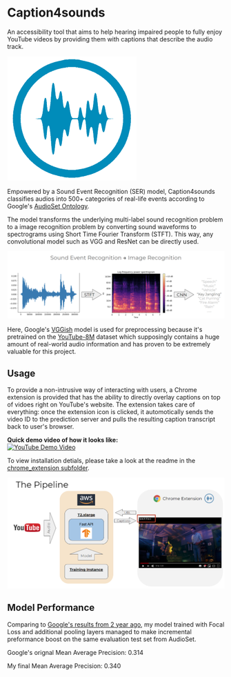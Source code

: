 # Caption4sounds

An accessibility tool that aims to help hearing impaired people to fully enjoy YouTube videos by providing them with captions that describe the audio track.

![alt text](https://github.com/hellokikicat/caption4sounds/blob/master/chrome_extension/caption4sounds/waveform-icon.png?raw=true)

Empowered by a Sound Event Recognition (SER) model, Caption4sounds classifies audios into 500+ categories of real-life events according to Google's [AudioSet Ontology](https://research.google.com/audioset/ontology/index.html).

The model transforms the underlying multi-label sound recognition problem to a image recognition problem by converting sound waveforms to spectrograms using Short Time Fourier Transform (STFT). This way, any convolutional model such as VGG and ResNet can be directly used.

![alt text](https://github.com/hellokikicat/caption4sounds/blob/master/.archived/spectrogram.png?raw=true)

Here, Google's [VGGish](https://ai.google/research/pubs/pub45611) model is used for preprocessing because it's pretrained on the [YouTube-8M](https://research.google.com/youtube8m/) dataset which supposingly contains a huge amount of real-world audio information and has proven to be extremely valuable for this project.


## Usage

To provide a non-intrusive way of interacting with users, a Chrome extension is provided that has the ability to directly overlay captions on top of vidoes right on YouTube's website. The extension takes care of everything: once the extension icon is clicked, it automotically sends the video ID to the prediction server and pulls the resulting caption transcript back to user's browser.

**Quick demo video of how it looks like:**\
[![YouTube Demo Video](https://img.youtube.com/vi/RfPUWhXBAfc/0.jpg)](https://www.youtube.com/watch?v=RfPUWhXBAfc)

To view installation detials, please take a look at the readme in the [chrome_extension subfolder](https://github.com/hellokikicat/caption4sounds/tree/master/chrome_extension).

![alt text](https://github.com/hellokikicat/caption4sounds/blob/master/.archived/pipeline.png?raw=true)

## Model Performance

Comparing to [Google's results from 2 year ago](https://arxiv.org/abs/1609.09430), my model trained with Focal Loss and additional pooling layers managed to make incremental preformance boost on the same evaluation test set from AudioSet.

Google's orignal Mean Average Precision: 0.314

My final Mean Average Precision: 0.340

